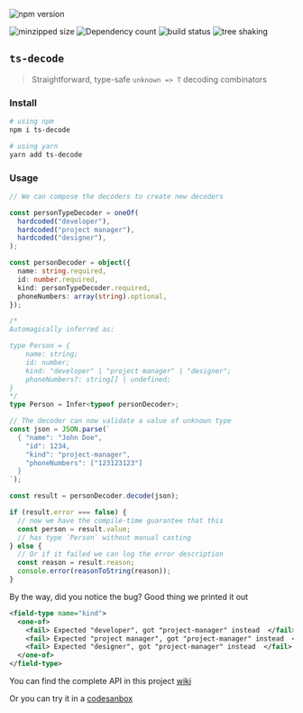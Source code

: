 ![npm version](https://badgen.net/npm/v/ts-decode)

![minzipped size](https://badgen.net/bundlephobia/minzip/ts-decode) ![Dependency count](https://badgen.net/bundlephobia/dependency-count/ts-decode) ![build status](https://badgen.net/github/checks/styfle/packagephobia/main) ![tree shaking](https://badgen.net/bundlephobia/tree-shaking/ts-decode)

## `ts-decode`

> Straightforward, type-safe `unknown => T` decoding combinators

### Install

```bash
# using npm
npm i ts-decode

# using yarn
yarn add ts-decode
```

### Usage

```ts
// We can compose the decoders to create new decoders

const personTypeDecoder = oneOf(
  hardcoded("developer"),
  hardcoded("project manager"),
  hardcoded("designer"),
);

const personDecoder = object({
  name: string.required,
  id: number.required,
  kind: personTypeDecoder.required,
  phoneNumbers: array(string).optional,
});

/*
Automagically inferred as:

type Person = {
    name: string;
    id: number;
    kind: "developer" | "project manager" | "designer";
    phoneNumbers?: string[] | undefined;
}
*/
type Person = Infer<typeof personDecoder>;

// The decoder can now validate a value of unknown type
const json = JSON.parse(`
  { "name": "John Doe",
    "id": 1234,
    "kind": "project-manager",
    "phoneNumbers": ["123123123"]
  }
`);

const result = personDecoder.decode(json);

if (result.error === false) {
  // now we have the compile-time guarantee that this
  const person = result.value;
  // has type `Person` without manual casting
} else {
  // Or if it failed we can log the error description
  const reason = result.reason;
  console.error(reasonToString(reason));
}
```

By the way, did you notice the bug?
Good thing we printed it out

```xml
<field-type name="kind">
  <one-of>
    <fail> Expected "developer", got "project-manager" instead  </fail>
    <fail> Expected "project manager", got "project-manager" instead  </fail>
    <fail> Expected "designer", got "project-manager" instead  </fail>
  </one-of>
</field-type>
```

You can find the complete API in this project [wiki](https://github.com/ascandone/ts-decode/wiki/Decoders)

Or you can try it in a [codesanbox](https://codesandbox.io/s/ts-decode-playground-xw3yb?file=/src/index.ts)
